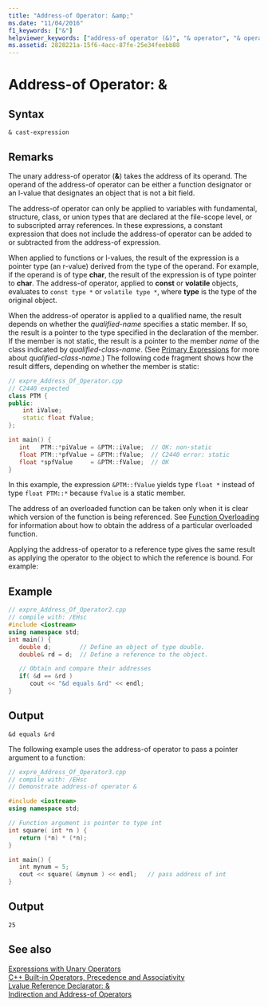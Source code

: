 ```yaml
---
title: "Address-of Operator: &amp;"
ms.date: "11/04/2016"
f1_keywords: ["&"]
helpviewer_keywords: ["address-of operator (&)", "& operator", "& operator [C++], address-of operator"]
ms.assetid: 2828221a-15f6-4acc-87fe-25e34feebb88
---
```

# Address-of Operator: &amp;

## Syntax

```
& cast-expression
```

## Remarks

The unary address-of operator (**&**) takes the address of its operand. The operand of the address-of operator can be either a function designator or an l-value that designates an object that is not a bit field.

The address-of operator can only be applied to variables with fundamental, structure, class, or union types that are declared at the file-scope level, or to subscripted array references. In these expressions, a constant expression that does not include the address-of operator can be added to or subtracted from the address-of expression.

When applied to functions or l-values, the result of the expression is a pointer type (an r-value) derived from the type of the operand. For example, if the operand is of type **char**, the result of the expression is of type pointer to **char**. The address-of operator, applied to **const** or **volatile** objects, evaluates to `const type *` or `volatile type *`, where **type** is the type of the original object.

When the address-of operator is applied to a qualified name, the result depends on whether the *qualified-name* specifies a static member. If so, the result is a pointer to the type specified in the declaration of the member. If the member is not static, the result is a pointer to the member *name* of the class indicated by *qualified-class-name*. (See [Primary Expressions](../cpp/primary-expressions.md) for more about *qualified-class-name*.) The following code fragment shows how the result differs, depending on whether the member is static:

```cpp
// expre_Address_Of_Operator.cpp
// C2440 expected
class PTM {
public:
    int iValue;
    static float fValue;
};

int main() {
   int   PTM::*piValue = &PTM::iValue;  // OK: non-static
   float PTM::*pfValue = &PTM::fValue;  // C2440 error: static
   float *spfValue     = &PTM::fValue;  // OK
}
```

In this example, the expression `&PTM::fValue` yields type `float *` instead of type `float PTM::*` because `fValue` is a static member.

The address of an overloaded function can be taken only when it is clear which version of the function is being referenced. See [Function Overloading](function-overloading.md) for information about how to obtain the address of a particular overloaded function.

Applying the address-of operator to a reference type gives the same result as applying the operator to the object to which the reference is bound. For example:

## Example

```cpp
// expre_Address_Of_Operator2.cpp
// compile with: /EHsc
#include <iostream>
using namespace std;
int main() {
   double d;        // Define an object of type double.
   double& rd = d;  // Define a reference to the object.

   // Obtain and compare their addresses
   if( &d == &rd )
      cout << "&d equals &rd" << endl;
}
```

## Output

```Output
&d equals &rd
```

The following example uses the address-of operator to pass a pointer argument to a function:

```cpp
// expre_Address_Of_Operator3.cpp
// compile with: /EHsc
// Demonstrate address-of operator &

#include <iostream>
using namespace std;

// Function argument is pointer to type int
int square( int *n ) {
   return (*n) * (*n);
}

int main() {
   int mynum = 5;
   cout << square( &mynum ) << endl;   // pass address of int
}
```

## Output

```Output
25
```

## See also

[Expressions with Unary Operators](../cpp/expressions-with-unary-operators.md)<br/>
[C++ Built-in Operators, Precedence and Associativity](../cpp/cpp-built-in-operators-precedence-and-associativity.md)<br/>
[Lvalue Reference Declarator: &](../cpp/lvalue-reference-declarator-amp.md)<br/>
[Indirection and Address-of Operators](../c-language/indirection-and-address-of-operators.md)